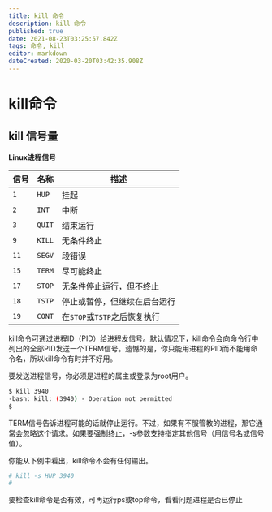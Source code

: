 ```yaml
---
title: kill 命令
description: kill 命令
published: true
date: 2021-08-23T03:25:57.842Z
tags: 命令, kill
editor: markdown
dateCreated: 2020-03-20T03:42:35.908Z
---
```


# kill命令
## kill 信号量
**Linux进程信号**

| 信号 |  名称  |            描述             |
| ---- | ------ | --------------------------- |
| `1`  | `HUP`  | 挂起                        |
| `2`  | `INT`  | 中断                        |
| `3`  | `QUIT` | 结束运行                    |
| `9`  | `KILL` | 无条件终止                   |
| `11` | `SEGV` | 段错误                      |
| `15` | `TERM` | 尽可能终止                   |
| `17` | `STOP` | 无条件停止运行，但不终止      |
| `18` | `TSTP` | 停止或暂停，但继续在后台运行 |
| `19` | `CONT` | 在`STOP`或`TSTP`之后恢复执行 |

kill命令可通过进程ID（PID）给进程发信号。默认情况下，kill命令会向命令行中列出的全部PID发送一个TERM信号。遗憾的是，你只能用进程的PID而不能用命令名，所以kill命令有时并不好用。

要发送进程信号，你必须是进程的属主或登录为root用户。

```bash
$ kill 3940
-bash: kill: (3940) - Operation not permitted
$
```
TERM信号告诉进程可能的话就停止运行。不过，如果有不服管教的进程，那它通常会忽略这个请求。如果要强制终止，-s参数支持指定其他信号（用信号名或信号值）。

你能从下例中看出，kill命令不会有任何输出。
```bash
# kill -s HUP 3940
#
```
要检查kill命令是否有效，可再运行ps或top命令，看看问题进程是否已停止